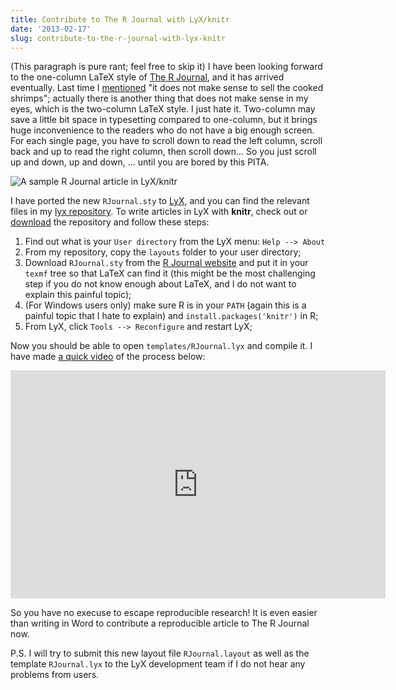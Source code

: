 ```yaml
---
title: Contribute to The R Journal with LyX/knitr
date: '2013-02-17'
slug: contribute-to-the-r-journal-with-lyx-knitr
---
```


(This paragraph is pure rant; feel free to skip it) I have been looking forward to the one-column LaTeX style of [The R Journal](http://journal.r-project.org/), and it has arrived eventually. Last time I [mentioned](/en/2013/01/code-pollution-with-command-prompts/) "it does not make sense to sell the cooked shrimps"; actually there is another thing that does not make sense in my eyes, which is the two-column LaTeX style. I just hate it. Two-column may save a little bit space in typesetting compared to one-column, but it brings huge inconvenience to the readers who do not have a big enough screen. For each single page, you have to scroll down to read the left column, scroll back and up to read the right column, then scroll down... So you just scroll up and down, up and down, ... until you are bored by this PITA.

![A sample R Journal article in LyX/knitr](https://db.yihui.name/imgur/39xfw02.png)

I have ported the new `RJournal.sty` to [LyX](http://www.lyx.org), and you can find the relevant files in my [lyx repository](https://github.com/yihui/lyx). To write articles in LyX with **knitr**, check out or [download](https://github.com/yihui/lyx/archive/master.zip) the repository and follow these steps:

1. Find out what is your `User directory` from the LyX menu: `Help --> About`
1. From my repository, copy the `layouts` folder to your user directory;
3. Download `RJournal.sty` from the [R Journal website](http://journal.r-project.org/submissions.html) and put it in your `texmf` tree so that LaTeX can find it (this might be the most challenging step if you do not know enough about LaTeX, and I do not want to explain this painful topic);
4. (For Windows users only) make sure R is in your `PATH` (again this is a painful topic that I hate to explain) and `install.packages('knitr')` in R;
5. From LyX, click `Tools --> Reconfigure` and restart LyX;

Now you should be able to open `templates/RJournal.lyx` and compile it. I have made [a quick video](http://www.screenr.com/BqZ7) of the process below:

<iframe src="http://www.screenr.com/embed/BqZ7" width="600" height="365" frameborder="0"></iframe>

So you have no execuse to escape reproducible research! It is even easier than writing in Word to contribute a reproducible article to The R Journal now.

P.S. I will try to submit this new layout file `RJournal.layout` as well as the template `RJournal.lyx` to the LyX development team if I do not hear any problems from users.
